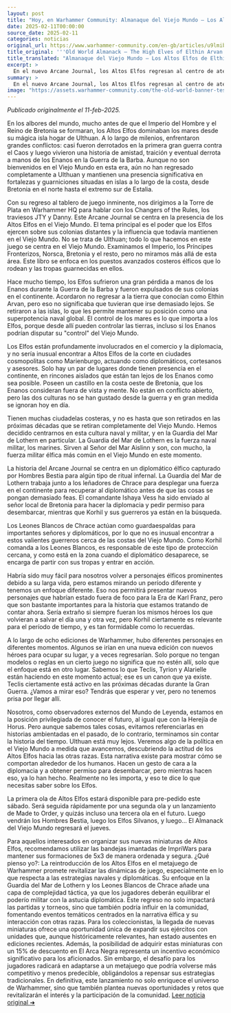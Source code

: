 ```yaml
---
layout: post
title: "Hoy, en Warhammer Community: Almanaque del Viejo Mundo – Los Altos Elfos de Elthin Arvan - Comunidad Warhammer"
date: 2025-02-11T00:00:00
source_date: 2025-02-11
categories: noticias
original_url: https://www.warhammer-community.com/en-gb/articles/u9lmibri/old-world-almanack-the-high-elves-of-elthin-arvan/
title_original: '''Old World Almanack – The High Elves of Elthin Arvan - Warhammer Community'''
title_translated: "Almanaque del Viejo Mundo – Los Altos Elfos de Elthin Arvan - Comunidad Warhammer"
excerpt: >
  En el nuevo Arcane Journal, los Altos Elfos regresan al centro de atención con su poderosa presencia naval en el Viejo Mundo. Aunque expulsados del continente tras la Guerra de la Barba, mantienen su influencia desde fortalezas costeras, controlando los mares y, por ende, las tierras. Con el inminente regreso de sus miniaturas al juego de mesa, exploramos sus colonias y la cultura militar que los define, destacando la Guardia del Mar de Lothern. Una emocionante trama se desarrolla cuando un diplomático élfico es capturado por Hombres Bestia, desatando una misión de rescate liderada por los valientes Leones Blancos de Chrace. ¡Descubre cómo estos majestuosos elfos navegan las complejidades de la diplomacia y la guerra en el Viejo Mundo!
summary: >
  En el nuevo Arcane Journal, los Altos Elfos regresan al centro de atención con su poderosa presencia naval en el Viejo Mundo. Aunque expulsados del continente tras la Guerra de la Barba, mantienen su influencia desde fortalezas costeras, controlando los mares y, por ende, las tierras. Con el inminente regreso de sus miniaturas al juego de mesa, exploramos sus colonias y la cultura militar que los define, destacando la Guardia del Mar de Lothern. Una emocionante trama se desarrolla cuando un diplomático élfico es capturado por Hombres Bestia, desatando una misión de rescate liderada por los valientes Leones Blancos de Chrace. ¡Descubre cómo estos majestuosos elfos navegan las complejidades de la diplomacia y la guerra en el Viejo Mundo!
image: "https://assets.warhammer-community.com/the-old-world-banner-test.jpg"
---
```


*Publicado originalmente el 11-feb-2025.*

En los albores del mundo, mucho antes de que el Imperio del Hombre y el Reino de Bretonia se formaran, los Altos Elfos dominaban los mares desde su mágica isla hogar de Ulthuan. A lo largo de milenios, enfrentaron grandes conflictos: casi fueron derrotados en la primera gran guerra contra el Caos y luego vivieron una historia de amistad, traición y eventual derrota a manos de los Enanos en la Guerra de la Barba. Aunque no son bienvenidos en el Viejo Mundo en esta era, aún no han regresado completamente a Ulthuan y mantienen una presencia significativa en fortalezas y guarniciones situadas en islas a lo largo de la costa, desde Bretonia en el norte hasta el extremo sur de Estalia.

Con su regreso al tablero de juego inminente, nos dirigimos a la Torre de Plata en Warhammer HQ para hablar con los Changers of the Rules, los traviesos JTY y Danny. Este Arcane Journal se centra en la presencia de los Altos Elfos en el Viejo Mundo. El tema principal es el poder que los Elfos ejercen sobre sus colonias distantes y la influencia que todavía mantienen en el Viejo Mundo. No se trata de Ulthuan; todo lo que hacemos en este juego se centra en el Viejo Mundo. Examinamos el Imperio, los Príncipes Fronterizos, Norsca, Bretonia y el resto, pero no miramos más allá de esta área. Este libro se enfoca en los puestos avanzados costeros élficos que lo rodean y las tropas guarnecidas en ellos.

Hace mucho tiempo, los Elfos sufrieron una gran pérdida a manos de los Enanos durante la Guerra de la Barba y fueron expulsados de sus colonias en el continente. Acordaron no regresar a la tierra que conocían como Elthin Arvan, pero eso no significaba que tuvieran que irse demasiado lejos. Se retiraron a las islas, lo que les permite mantener su posición como una superpotencia naval global. El control de los mares es lo que importa a los Elfos, porque desde allí pueden controlar las tierras, incluso si los Enanos podrían disputar su "control" del Viejo Mundo.

Los Elfos están profundamente involucrados en el comercio y la diplomacia, y no sería inusual encontrar a Altos Elfos de la corte en ciudades cosmopolitas como Marienburgo, actuando como diplomáticos, cortesanos y asesores. Solo hay un par de lugares donde tienen presencia en el continente, en rincones aislados que están tan lejos de los Enanos como sea posible. Poseen un castillo en la costa oeste de Bretonia, que los Enanos consideran fuera de vista y mente. No están en conflicto abierto, pero las dos culturas no se han gustado desde la guerra y en gran medida se ignoran hoy en día.

Tienen muchas ciudadelas costeras, y no es hasta que son retirados en las próximas décadas que se retiran completamente del Viejo Mundo. Hemos decidido centrarnos en esta cultura naval y militar, y en la Guardia del Mar de Lothern en particular. La Guardia del Mar de Lothern es la fuerza naval militar, los marines. Sirven al Señor del Mar Aislinn y son, con mucho, la fuerza militar élfica más común en el Viejo Mundo en este momento.

La historia del Arcane Journal se centra en un diplomático élfico capturado por Hombres Bestia para algún tipo de ritual infernal. La Guardia del Mar de Lothern trabaja junto a los leñadores de Chrace para desplegar una fuerza en el continente para recuperar al diplomático antes de que las cosas se pongan demasiado feas. El comandante Ishaya Vess ha sido enviado al señor local de Bretonia para hacer la diplomacia y pedir permiso para desembarcar, mientras que Korhil y sus guerreros ya están en la búsqueda.

Los Leones Blancos de Chrace actúan como guardaespaldas para importantes señores y diplomáticos, por lo que no es inusual encontrar a estos valientes guerreros cerca de las costas del Viejo Mundo. Como Korhil comanda a los Leones Blancos, es responsable de este tipo de protección cercana, y como está en la zona cuando el diplomático desaparece, se encarga de partir con sus tropas y entrar en acción.

Habría sido muy fácil para nosotros volver a personajes élficos prominentes debido a su larga vida, pero estamos mirando un período diferente y tenemos un enfoque diferente. Eso nos permitirá presentar nuevos personajes que habrían estado fuera de foco para la Era de Karl Franz, pero que son bastante importantes para la historia que estamos tratando de contar ahora. Sería extraño si siempre fueran los mismos héroes los que volvieran a salvar el día una y otra vez, pero Korhil ciertamente es relevante para el período de tiempo, y es tan formidable como lo recuerdas.

A lo largo de ocho ediciones de Warhammer, hubo diferentes personajes en diferentes momentos. Algunos se irían en una nueva edición con nuevos héroes para ocupar su lugar, y a veces regresarían. Solo porque no tengan modelos o reglas en un cierto juego no significa que no estén allí, solo que el enfoque está en otro lugar. Sabemos lo que Teclis, Tyrion y Alarielle están haciendo en este momento actual; ese es un canon que ya existe. Teclis ciertamente está activo en las próximas décadas durante la Gran Guerra. ¿Vamos a mirar eso? Tendrás que esperar y ver, pero no tenemos prisa por llegar allí.

Nosotros, como observadores externos del Mundo de Leyenda, estamos en la posición privilegiada de conocer el futuro, al igual que con la Herejía de Horus. Pero aunque sabemos tales cosas, evitamos referenciarlas en historias ambientadas en el pasado, de lo contrario, terminamos sin contar la historia del tiempo. Ulthuan está muy lejos. Veremos algo de la política en el Viejo Mundo a medida que avancemos, descubriendo la actitud de los Altos Elfos hacia las otras razas. Esta narrativa existe para mostrar cómo se comportan alrededor de los humanos. Hacen un gesto de cara a la diplomacia y a obtener permiso para desembarcar, pero mientras hacen eso, ya lo han hecho. Realmente no les importa, y eso te dice lo que necesitas saber sobre los Elfos.

La primera ola de Altos Elfos estará disponible para pre-pedido este sábado. Será seguida rápidamente por una segunda ola y un lanzamiento de Made to Order, y quizás incluso una tercera ola en el futuro. Luego vendrán los Hombres Bestia, luego los Elfos Silvanos, y luego... El Almanack del Viejo Mundo regresará el jueves.

Para aquellos interesados en organizar sus nuevas miniaturas de Altos Elfos, recomendamos utilizar las bandejas imantadas de ImpriWars para mantener sus formaciones de 5x3 de manera ordenada y segura.
¿Qué pienso yo?: La reintroducción de los Altos Elfos en el metajuego de Warhammer promete revitalizar las dinámicas de juego, especialmente en lo que respecta a las estrategias navales y diplomáticas. Su enfoque en la Guardia del Mar de Lothern y los Leones Blancos de Chrace añade una capa de complejidad táctica, ya que los jugadores deberán equilibrar el poderío militar con la astucia diplomática. Este regreso no solo impactará las partidas y torneos, sino que también podría influir en la comunidad, fomentando eventos temáticos centrados en la narrativa élfica y su interacción con otras razas. Para los coleccionistas, la llegada de nuevas miniaturas ofrece una oportunidad única de expandir sus ejércitos con unidades que, aunque históricamente relevantes, han estado ausentes en ediciones recientes. Además, la posibilidad de adquirir estas miniaturas con un 15% de descuento en El Arca Negra representa un incentivo económico significativo para los aficionados. Sin embargo, el desafío para los jugadores radicará en adaptarse a un metajuego que podría volverse más competitivo y menos predecible, obligándolos a repensar sus estrategias tradicionales. En definitiva, este lanzamiento no solo enriquece el universo de Warhammer, sino que también plantea nuevas oportunidades y retos que revitalizarán el interés y la participación de la comunidad.
[Leer noticia original ➜](https://www.warhammer-community.com/en-gb/articles/u9lmibri/old-world-almanack-the-high-elves-of-elthin-arvan/)
